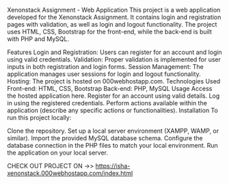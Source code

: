 Xenonstack Assignment - Web Application
This project is a web application developed for the Xenonstack Assignment. It contains login and registration pages with validation, as well as login and logout functionality. The project uses HTML, CSS, Bootstrap for the front-end, while the back-end is built with PHP and MySQL.

Features
Login and Registration: Users can register for an account and login using valid credentials.
Validation: Proper validation is implemented for user inputs in both registration and login forms.
Session Management: The application manages user sessions for login and logout functionality.
Hosting: The project is hosted on 000webhostapp.com.
Technologies Used
Front-end: HTML, CSS, Bootstrap
Back-end: PHP, MySQL
Usage
Access the hosted application here.
Register for an account using valid details.
Log in using the registered credentials.
Perform actions available within the application (describe any specific actions or functionalities).
Installation
To run this project locally:

Clone the repository.
Set up a local server environment (XAMPP, WAMP, or similar).
Import the provided MySQL database schema.
Configure the database connection in the PHP files to match your local environment.
Run the application on your local server.

CHECK OUT PROJECT ON ->> https://isha-xenonstack.000webhostapp.com/index.html


